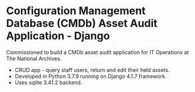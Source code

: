 # Configuration Management Database (CMDb) Asset Audit Application - Django

Commissioned to build a CMDb asset audit application for IT Operations at The National Archives.

* CRUD app - query staff users, return and edit their held assets.<br />
* Developed in Python 3.7.9 running on Django 4.1.7 framework.<br />
* Uses sqlite 3.41.2 backend.
